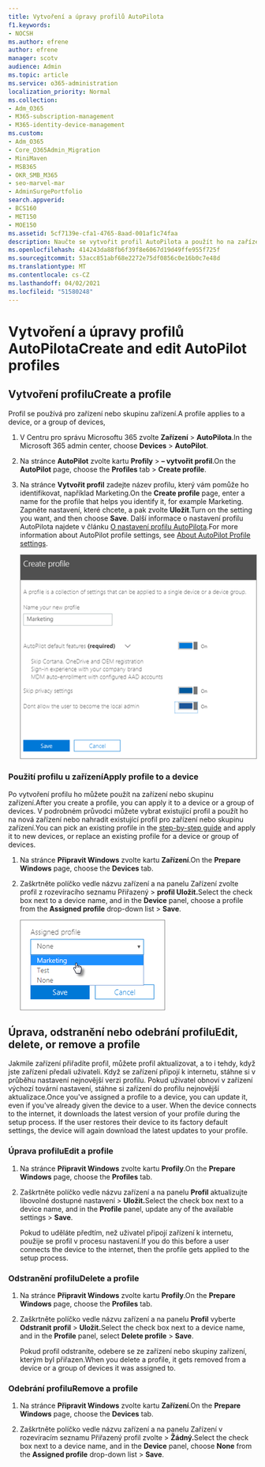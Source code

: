 ```yaml
---
title: Vytvoření a úpravy profilů AutoPilota
f1.keywords:
- NOCSH
ms.author: efrene
author: efrene
manager: scotv
audience: Admin
ms.topic: article
ms.service: o365-administration
localization_priority: Normal
ms.collection:
- Adm_O365
- M365-subscription-management
- M365-identity-device-management
ms.custom:
- Adm_O365
- Core_O365Admin_Migration
- MiniMaven
- MSB365
- OKR_SMB_M365
- seo-marvel-mar
- AdminSurgePortfolio
search.appverid:
- BCS160
- MET150
- MOE150
ms.assetid: 5cf7139e-cfa1-4765-8aad-001af1c74faa
description: Naučte se vytvořit profil AutoPilota a použít ho na zařízení, stejně jako upravit nebo odstranit profil nebo odebrat profil ze zařízení.
ms.openlocfilehash: 414243da88fb6f39f8e6067d19d49ffe955f725f
ms.sourcegitcommit: 53acc851abf68e2272e75df0856c0e16b0c7e48d
ms.translationtype: MT
ms.contentlocale: cs-CZ
ms.lasthandoff: 04/02/2021
ms.locfileid: "51580248"
---
```

# <a name="create-and-edit-autopilot-profiles"></a><span data-ttu-id="7642e-103">Vytvoření a úpravy profilů AutoPilota</span><span class="sxs-lookup"><span data-stu-id="7642e-103">Create and edit AutoPilot profiles</span></span>

## <a name="create-a-profile"></a><span data-ttu-id="7642e-104">Vytvoření profilu</span><span class="sxs-lookup"><span data-stu-id="7642e-104">Create a profile</span></span>

<span data-ttu-id="7642e-105">Profil se používá pro zařízení nebo skupinu zařízení.</span><span class="sxs-lookup"><span data-stu-id="7642e-105">A profile applies to a device, or a group of devices,</span></span>
  
1. <span data-ttu-id="7642e-106">V Centru pro správu Microsoftu 365 zvolte **Zařízení** \> **AutoPilota**.</span><span class="sxs-lookup"><span data-stu-id="7642e-106">In the Microsoft 365 admin center, choose **Devices** \> **AutoPilot**.</span></span>
  
2. <span data-ttu-id="7642e-107">Na stránce **AutoPilot** zvolte kartu **Profily** \> **– vytvořit profil**.</span><span class="sxs-lookup"><span data-stu-id="7642e-107">On the **AutoPilot** page, choose the **Profiles** tab \> **Create profile**.</span></span>
    
3. <span data-ttu-id="7642e-108">Na stránce **Vytvořit profil** zadejte název profilu, který vám pomůže ho identifikovat, například Marketing.</span><span class="sxs-lookup"><span data-stu-id="7642e-108">On the **Create profile** page, enter a name for the profile that helps you identify it, for example Marketing.</span></span> <span data-ttu-id="7642e-109">Zapněte nastavení, které chcete, a pak zvolte **Uložit**.</span><span class="sxs-lookup"><span data-stu-id="7642e-109">Turn on the setting you want, and then choose **Save**.</span></span> <span data-ttu-id="7642e-110">Další informace o nastavení profilu AutoPilota najdete v článku [O nastavení profilu AutoPilota](autopilot-profile-settings.md).</span><span class="sxs-lookup"><span data-stu-id="7642e-110">For more information about AutoPilot profile settings, see [About AutoPilot Profile settings](autopilot-profile-settings.md).</span></span>
    
    ![Enter name and turn on settings in the Create profile panel.](../media/63b5a00d-6a5d-48d0-9557-e7531e80702a.png)
  
### <a name="apply-profile-to-a-device"></a><span data-ttu-id="7642e-112">Použití profilu u zařízení</span><span class="sxs-lookup"><span data-stu-id="7642e-112">Apply profile to a device</span></span>

<span data-ttu-id="7642e-113">Po vytvoření profilu ho můžete použít na zařízení nebo skupinu zařízení.</span><span class="sxs-lookup"><span data-stu-id="7642e-113">After you create a profile, you can apply it to a device or a group of devices.</span></span> <span data-ttu-id="7642e-114">V podrobném průvodci [](add-autopilot-devices-and-profile.md) můžete vybrat existující profil a použít ho na nová zařízení nebo nahradit existující profil pro zařízení nebo skupinu zařízení.</span><span class="sxs-lookup"><span data-stu-id="7642e-114">You can pick an existing profile in the [step-by-step guide](add-autopilot-devices-and-profile.md) and apply it to new devices, or replace an existing profile for a device or group of devices.</span></span> 
  
1. <span data-ttu-id="7642e-115">Na stránce **Připravit Windows** zvolte kartu **Zařízení**.</span><span class="sxs-lookup"><span data-stu-id="7642e-115">On the **Prepare Windows** page, choose the **Devices** tab.</span></span> 
    
2. <span data-ttu-id="7642e-116">Zaškrtněte políčko vedle názvu zařízení a na  panelu Zařízení zvolte profil  z rozevíracího seznamu Přiřazený \> **profil Uložit.**</span><span class="sxs-lookup"><span data-stu-id="7642e-116">Select the check box next to a device name, and in the **Device** panel, choose a profile from the **Assigned profile** drop-down list \> **Save**.</span></span>
    
    ![In the Device panel, select an Assigned profile to apply it.](../media/ed0ce33f-9241-4403-a5de-2dddffdc6fb9.png)
  
## <a name="edit-delete-or-remove-a-profile"></a><span data-ttu-id="7642e-118">Úprava, odstranění nebo odebrání profilu</span><span class="sxs-lookup"><span data-stu-id="7642e-118">Edit, delete, or remove a profile</span></span>

<span data-ttu-id="7642e-p103">Jakmile zařízení přiřadíte profil, můžete profil aktualizovat, a to i tehdy, když jste zařízení předali uživateli. Když se zařízení připojí k internetu, stáhne si v průběhu nastavení nejnovější verzi profilu. Pokud uživatel obnoví v zařízení výchozí tovární nastavení, stáhne si zařízení do profilu nejnovější aktualizace.</span><span class="sxs-lookup"><span data-stu-id="7642e-p103">Once you've assigned a profile to a device, you can update it, even if you've already given the device to a user. When the device connects to the internet, it downloads the latest version of your profile during the setup process. If the user restores their device to its factory default settings, the device will again download the latest updates to your profile.</span></span> 
  
### <a name="edit-a-profile"></a><span data-ttu-id="7642e-122">Úprava profilu</span><span class="sxs-lookup"><span data-stu-id="7642e-122">Edit a profile</span></span>

1. <span data-ttu-id="7642e-123">Na stránce **Připravit Windows** zvolte kartu **Profily**.</span><span class="sxs-lookup"><span data-stu-id="7642e-123">On the **Prepare Windows** page, choose the **Profiles** tab.</span></span> 
    
2. <span data-ttu-id="7642e-124">Zaškrtněte políčko vedle názvu zařízení a na panelu **Profil** aktualizujte libovolné dostupné nastavení \> **Uložit.**</span><span class="sxs-lookup"><span data-stu-id="7642e-124">Select the check box next to a device name, and in the **Profile** panel, update any of the available settings \> **Save**.</span></span>
    
    <span data-ttu-id="7642e-125">Pokud to uděláte předtím, než uživatel připojí zařízení k internetu, použije se profil v procesu nastavení.</span><span class="sxs-lookup"><span data-stu-id="7642e-125">If you do this before a user connects the device to the internet, then the profile gets applied to the setup process.</span></span>
    
### <a name="delete-a-profile"></a><span data-ttu-id="7642e-126">Odstranění profilu</span><span class="sxs-lookup"><span data-stu-id="7642e-126">Delete a profile</span></span>

1. <span data-ttu-id="7642e-127">Na stránce **Připravit Windows** zvolte kartu **Profily**.</span><span class="sxs-lookup"><span data-stu-id="7642e-127">On the **Prepare Windows** page, choose the **Profiles** tab.</span></span> 
    
2. <span data-ttu-id="7642e-128">Zaškrtněte políčko vedle názvu zařízení a na panelu **Profil** vyberte **Odstranit profil** \> **Uložit.**</span><span class="sxs-lookup"><span data-stu-id="7642e-128">Select the check box next to a device name, and in the **Profile** panel, select **Delete profile** \> **Save**.</span></span>
    
    <span data-ttu-id="7642e-129">Pokud profil odstraníte, odebere se ze zařízení nebo skupiny zařízení, kterým byl přiřazen.</span><span class="sxs-lookup"><span data-stu-id="7642e-129">When you delete a profile, it gets removed from a device or a group of devices it was assigned to.</span></span>
    
### <a name="remove-a-profile"></a><span data-ttu-id="7642e-130">Odebrání profilu</span><span class="sxs-lookup"><span data-stu-id="7642e-130">Remove a profile</span></span>

1. <span data-ttu-id="7642e-131">Na stránce **Připravit Windows** zvolte kartu **Zařízení**.</span><span class="sxs-lookup"><span data-stu-id="7642e-131">On the **Prepare Windows** page, choose the **Devices** tab.</span></span> 
    
2. <span data-ttu-id="7642e-132">Zaškrtněte políčko vedle názvu zařízení a na panelu Zařízení  v  rozevíracím seznamu Přiřazený profil zvolte  \> **Žádný.**</span><span class="sxs-lookup"><span data-stu-id="7642e-132">Select the check box next to a device name, and in the **Device** panel, choose **None** from the **Assigned profile** drop-down list \> **Save**.</span></span>
    
